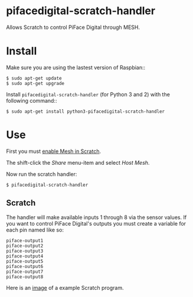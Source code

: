 pifacedigital-scratch-handler
=============================

Allows Scratch to control PiFace Digital through MESH.

Install
=======

Make sure you are using the lastest version of Raspbian::

    $ sudo apt-get update
    $ sudo apt-get upgrade

Install `pifacedigital-scratch-handler` (for Python 3 and 2) with the
following command::

    $ sudo apt-get install python3-pifacedigital-scratch-handler

Use
===
First you must [enable Mesh in
Scratch](http://wiki.scratch.mit.edu/wiki/Mesh#Mesh_by_Modification_of_Scratch).

The shift-click the *Share* menu-item and select *Host Mesh*.

Now run the scratch handler:

    $ pifacedigital-scratch-handler

Scratch
-------
The handler will make available inputs 1 through 8 via the sensor values. If
you want to control PiFace Digital's outputs you must create a variable for
each pin named like so:

    piface-output1
    piface-output2
    piface-output3
    piface-output4
    piface-output5
    piface-output6
    piface-output7
    piface-output8

Here is an [image](http://i.imgur.com/2Xpb7k4.png) of a example Scratch program.
